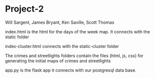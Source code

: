 # Project-2
Will Sargent, James Bryant, Ken Saville, Scott Thomas

index.html is the html for the days of the week map.  It connects with the static folder

index-cluster.html connects with the static-cluster folder

The crimes and streetlights folders contain the files (html, js, css) for generating the initial maps of crimes and streetlights 

app.py is the flask app it connects with 
our postgresql data base.

